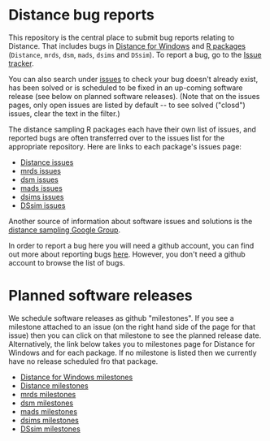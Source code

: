 # Distance bug reports

This repository is the central place to submit bug reports relating to Distance. That includes bugs in [Distance for Windows](http://distancesampling.org/Distance/) and [R packages](http://distancesampling.org/R/) (`Distance`, `mrds`, `dsm`, `mads`, `dsims` and `DSsim`).  To report a bug, go to the [Issue tracker](https://github.com/dill/distance-bugs/issues). 

You can also search under [issues](https://github.com/DistanceDevelopment/distance-bugs/issues) to check your bug doesn't already exist, has been solved or is scheduled to be fixed in an up-coming software release (see below on planned software releases).   (Note that on the issues pages, only open issues are listed by default -- to see solved ("closd") issues, clear the text in the filter.)

The distance sampling R packages each have their own list of issues, and reported bugs are often transferred over to the issues list for the appropriate repository.  Here are links to each package's issues page:
  * [Distance issues](https://github.com/DistanceDevelopment/Distance/issues)
  * [mrds issues](https://github.com/DistanceDevelopment/mrds/issues)
  * [dsm issues](https://github.com/DistanceDevelopment/dsm/issues)
  * [mads issues](https://github.com/DistanceDevelopment/mads/issues)
  * [dsims issues](https://github.com/DistanceDevelopment/dsims/issues)
  * [DSsim issues](https://github.com/DistanceDevelopment/DSsim/issues)

Another source of information about software issues and solutions is the [distance sampling Google Group](https://groups.google.com/forum/#!forum/distance-sampling).

In order to report a bug here you will need a github account, you can find out more about reporting bugs [here](https://guides.github.com/features/issues/).  However, you don't need a github account to browse the list of bugs.

# Planned software releases

We schedule software releases as github "milestones".  If you see a milestone attached to an issue (on the right hand side of the page for that issue) then you can click on that milestone to see the planned release date.  Alternatively, the link below takes you to milestones page for Distance for Windows and for each package.  If no milestone is listed then we currently have no release scheduled fro that package.

  * [Distance for Windows milestones](https://github.com/DistanceDevelopment/distance-bugs/milestones)
  * [Distance milestones](https://github.com/DistanceDevelopment/Distance/milestones)
  * [mrds milestones](https://github.com/DistanceDevelopment/mrds/milestones)
  * [dsm milestones](https://github.com/DistanceDevelopment/dsm/milestones)
  * [mads milestones](https://github.com/DistanceDevelopment/mads/milestones)
  * [dsims milestones](https://github.com/DistanceDevelopment/dsims/milestones)
  * [DSsim milestones](https://github.com/DistanceDevelopment/DSsim/milestones)

